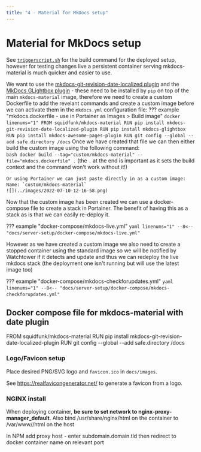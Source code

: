 ```yaml
---
title: "4 - Material for MkDocs setup"
---
```

# Material for MkDocs setup
See [`triggerscript.sh`](../triggerscript.sh) for the build command for the deployed setup, however for testing changes live a persistent container serving mkdocs-material is much quicker and easier to use.

We want to use the [mkdocs-git-revision-date-localized plugin](https://github.com/timvink/mkdocs-git-revision-date-localized-plugin) and the [MkDocs GLightbox plugin](https://github.com/blueswen/mkdocs-glightbox) - these need to be installed by `pip` on top of the main `mkdocs-material` image, therefore we need to create a custom Dockerfile to add the revelant commands and create a custom image before we can activate them in the `mkdocs.yml` configuration file:
??? example "mkdocs.dockerfile - use in Portainer as Images > Build image"
    ``` docker linenums="1"
    FROM squidfunk/mkdocs-material
    RUN pip install mkdocs-git-revision-date-localized-plugin
    RUN pip install mkdocs-glightbox
    RUN pip install mkdocs-awesome-pages-plugin
    RUN git config --global --add safe.directory /docs
    ```
    Once we have created that file we can then either build the custom image using the following command:  
    ``` bash
    docker build --tag="custom/mkdocs-material" --file="mkdocs.dockerfile" .
    ```
    (the `.` at the end is important as it sets the build context and the command won't work without it!)  
    
    Or using Portainer we can just paste directly in as a custom image:  
    Name: `custom/mkdocs-material`
    ![](../images/2022-07-10-12-16-58.png)

Now that the custom image has been created we can use a docker-compose file to create a stack in Portainer.  The benefit of having this as a stack as is that we can easily re-deploy it.

??? example "docker-compose/mkdocs-live.yml"
    ``` yaml linenums="1"
    --8<-- "docs/server-setup/docker-compose/mkdocs-live.yml"
    ```

However as we have created a custom image we also need to create a stopped container using the standard image so we will be notified by Watchtower if it detects and update and thus we can redeploy the live mkdocs stack (the deployment one isn't running but will use the latest image too)

??? example "docker-compose/mkdocs-checkforupdates.yml"
    ``` yaml linenums="1"
    --8<-- "docs/server-setup/docker-compose/mkdocs-checkforupdates.yml"
    ```

## Docker compose file for mkdocs-material with date plugin
FROM squidfunk/mkdocs-material
RUN pip install mkdocs-git-revision-date-localized-plugin
RUN git config --global --add safe.directory /docs

<!-- ## Hugo installation
Download latest Hugo version from `https://github.com/gohugoio/hugo/releases` and copy to `/usr/local/bin`

Create new Hugo site in the repository
```
cd repositories
hugo new site --force <repo name>/
```

Add the following to .gitignore
```
nano <repo name>/.gitignore

public/
```

Add theme
```
cd <reponame>
git submodule add https://github.com/McShelby/hugo-theme-relearn.git themes/hugo-theme-relearn
```

Edit `config.toml`
# Change the default theme to be use when building the site with Hugo
theme = "hugo-theme-relearn" -->

### Logo/Favicon setup
Place desired PNG/SVG logo and `favicon.ico` in `docs/images`.

See https://realfavicongenerator.net/ to generate a favicon from a logo.

### NGINX install
When deploying container, **be sure to set network to nginx-proxy-manager_default**. Also bind /usr/share/nginx/html on the container to /var/www/<sitename>/html on the host

In NPM add proxy host - enter subdomain.domain.tld then redirect to docker container name on relevant port

<!-- ### Setup site on NGINX
Add the following line to the http block of /etc/nginx/nginx.conf to disable version info
server_tokens off;

Create /var/www/<sitename.domain.tld>/html
`cd /etc/nginx/conf.d`
`sudo mv default.conf default.conf.disabled`
`sudo cp default.conf <sitename.domain.tld>.conf`
edit server_name and change to FQDN
change locations to /var/www/<sitename.domain.tld>/html
different locations (e.g. /blog/) can redirect to different servers on the folder.

Check config and reload
`sudo nginx -t && sudo nginx -s reload`

## SSL/TLS setup
```
sudo apt install snapd
sudo snap install core
sudo snap install --classic certbot
sudo ln -s /snap/bin/certbot /usr/bin/certbot
sudo certbot --nginx
```

to test cert renewal
`sudo certbot renew --dry-run`
(see https://certbot.eff.org/instructions?ws=nginx&os=debianbuster for explanation of terminology) -->